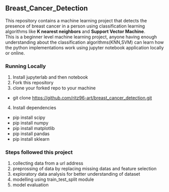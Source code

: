 ## Breast_Cancer_Detection
This repository contains a machine learning project that detects the presence of breast cancer in a person using classification learning algorithms like **K nearest neighbors** and **Support Vector Machine**.  
This is a beginner level machine learning project, anyone having enough understanding about the classification algorithms(KNN,SVM) can learn how the python implementations work using jupyter notebook application locally or online.
### Running Locally  
1. Install jupyterlab and then notebook  
2. Fork this repository  
3. clone your forked repo to your machine  
* git clone https://github.com/ritz96-art/breast_cancer_detection.git
4. Install dependencies  
* pip install scipy  
* pip install numpy  
* pip install matplotlib  
* pip install pandas  
* pip install sklearn
### Steps followed this project  
1. collecting data from a url address  
2. preprossing of data by replacing missing datas and feature selection
3. exploratory data analysis for better understanding of dataset  
4. modelling using train_test_split module  
5. model evaluation
